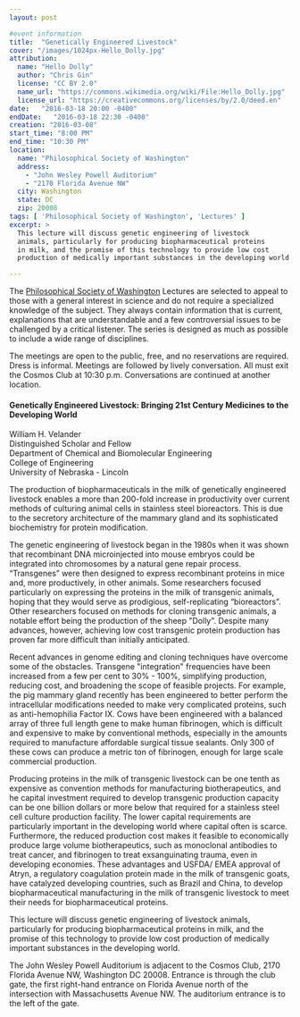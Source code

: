 ```yaml
---
layout: post

#event information
title:  "Genetically Engineered Livestock"
cover: "/images/1024px-Hello_Dolly.jpg"
attribution:
  name: "Hello Dolly"
  author: "Chris Gin"
  license: "CC BY 2.0"
  name_url: "https://commons.wikimedia.org/wiki/File:Hello_Dolly.jpg"
  license_url: "https://creativecommons.org/licenses/by/2.0/deed.en"
date:   "2016-03-18 20:00 -0400"
endDate:   "2016-03-18 22:30 -0400"
creation: "2016-03-08"
start_time: "8:00 PM"
end_time: "10:30 PM"
location:
  name: "Philosophical Society of Washington"
  address:
    - "John Wesley Powell Auditorium"
    - "2170 Florida Avenue NW"
  city: Washington
  state: DC
  zip: 20008
tags: [ 'Philosophical Society of Washington', 'Lectures' ]
excerpt: >
  This lecture will discuss genetic engineering of livestock
  animals, particularly for producing biopharmaceutical proteins
  in milk, and the promise of this technology to provide low cost
  production of medically important substances in the developing world.

---
```


The [Philosophical Society of Washington](http://www.philsoc.org/)
Lectures are selected to
appeal to those with a general interest in science and do not require
a specialized knowledge of the subject. They always contain
information that is current, explanations that are understandable
and a few controversial issues to be challenged by a critical 
listener. The series is designed as much as possible to include a
wide range of disciplines.

The meetings are open to the public, free, and no reservations are
required. Dress is informal. Meetings are followed by lively
conversation. All must exit the Cosmos Club at 10:30 p.m.
Conversations are continued at another location.

#### Genetically Engineered Livestock: Bringing 21st Century Medicines to the Developing World

William H. Velander  
Distinguished Scholar and Fellow  
Department of Chemical and Biomolecular Engineering  
College of Engineering  
University of Nebraska - Lincoln  

The production of biopharmaceuticals in the milk of genetically
engineered livestock enables a more than 200-fold increase in
productivity over current methods of culturing animal cells in
stainless steel bioreactors. This is due to the secretory architecture
of the mammary gland and its sophisticated biochemistry for protein
modification.

The genetic engineering of livestock began in the 1980s when it was
shown that recombinant DNA microinjected into mouse embryos could be
integrated into chromosomes by a natural gene repair process.
“Transgenes” were then designed to express recombinant proteins in
mice and, more productively, in other animals. Some researchers
focused particularly on expressing the proteins in the milk of
transgenic animals, hoping that they would serve as prodigious,
self-replicating “bioreactors”. Other researchers focused on methods
for cloning transgenic animals, a notable effort being the production
of the sheep "Dolly". Despite many advances, however, achieving low
cost transgenic protein production has proven far more difficult than
initially anticipated.

Recent advances in genome editing and cloning techniques have overcome
some of the obstacles. Transgene "integration" frequencies have been
increased from a few per cent to 30% - 100%, simplifying production,
reducing cost, and broadening the scope of feasible projects. For
example, the pig mammary gland recently has been engineered to better
perform the intracellular modifications needed to make very complicated
proteins, such as anti-hemophilia Factor IX. Cows have been engineered
with a balanced array of three full length gene to make human
fibrinogen, which is difficult and expensive to make by conventional
methods, especially in the amounts required to manufacture affordable
surgical tissue sealants. Only 300 of these cows can produce a metric
ton of fibrinogen, enough for large scale commercial production.

Producing proteins in the milk of transgenic livestock can be one
tenth as expensive as convention methods for manufacturing
biotherapeutics, and he capital investment required to develop
transgenic production capacity can be one billion dollars or more
below that required for a stainless steel cell culture production
facility. The lower capital requirements are particularly important
in the developing world where capital often is scarce. Furthermore,
the reduced production cost makes it feasible to economically produce
large volume biotherapeutics, such as monoclonal antibodies to treat
cancer, and fibrinogen to treat exsanguinating trauma, even in
developing economies. These advantages and USFDA/ EMEA approval of
Atryn, a regulatory coagulation protein made in the milk of
transgenic goats, have catalyzed developing countries, such as Brazil
and China, to develop biopharmaceutical manufacturing in the milk of
transgenic livestock to meet their needs for biopharmaceutical proteins.

This lecture will discuss genetic engineering of livestock animals,
particularly for producing biopharmaceutical proteins in milk, and
the promise of this technology to provide low cost production of
medically important substances in the developing world.

The John Wesley Powell Auditorium is adjacent to the Cosmos Club,
2170 Florida Avenue NW, Washington DC 20008. Entrance is through 
the club gate, the first right-hand entrance on Florida Avenue north
of the intersection with Massachusetts Avenue NW. The auditorium
entrance is to the left of the gate.

